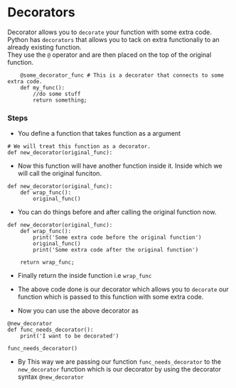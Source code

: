 # Decorators
Decorator allows you to `decorate` your function with some extra code.  
Python has `decorators` that allows you to tack on extra functionaliy to an already
existing function.  
They use the `@` operator and are then placed on the top of the original function.
```
    @some_decorator_func # This is a decorator that connects to some extra code.
    def my_func():
        //do some stuff 
        return something;
```

### Steps

* You define a function that takes function as a argument
```
# We will treat this function as a decorator.
def new_decorator(original_func):
```

* Now this function will have another function inside it. Inside which we will call the original funciton.
```
def new_decorator(original_func):
    def wrap_func():
        original_func()
```


* You can do things before and after calling the original function now.
```
def new_decorator(original_func):
    def wrap_func():
        print('Some extra code before the original function')
        original_func()
        print('Some extra code after the original function')

    return wrap_func;
```
* Finally return the inside function i.e `wrap_func`


* The above code done is our decorator which allows you to `decorate` our function which is passed to this function with some extra code.

* Now you can use the above decorator as
```
@new_decorator
def func_needs_decorator():
    print('I want to be decorated')

func_needs_decorator()
```
* By This way we are passing our function `func_needs_decorator` to the `new_decorator` function which is our decorator by using the decorator syntax `@new_decorator`

